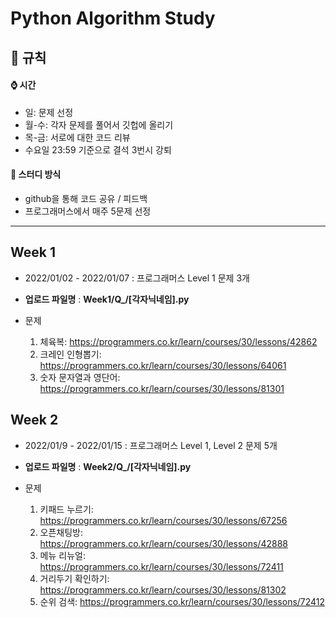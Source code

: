 # Python Algorithm Study

## 📝 규칙  

#### ⌚ 시간

- 일: 문제 선정
- 월-수: 각자 문제를 풀어서 깃헙에 올리기
- 목-금: 서로에 대한 코드 리뷰
- 수요일 23:59 기준으로 결석 3번시 강퇴

#### 📝 스터디 방식
- github을 통해 코드 공유 / 피드백
- 프로그래머스에서 매주 5문제 선정

---
## Week 1  

- 2022/01/02 - 2022/01/07  : 프로그래머스 Level 1 문제 3개 

- __업로드 파일명__ : __Week1/Q\_/[각자닉네임].py__ 
- 문제
  1. 체육복: <https://programmers.co.kr/learn/courses/30/lessons/42862>
  2. 크레인 인형뽑기: <https://programmers.co.kr/learn/courses/30/lessons/64061>
  3. 숫자 문자열과 영단어: <https://programmers.co.kr/learn/courses/30/lessons/81301>

## Week 2

- 2022/01/9 - 2022/01/15  : 프로그래머스 Level 1, Level 2 문제 5개 

- __업로드 파일명__ : __Week2/Q\_/[각자닉네임].py__ 
- 문제
  1. 키패드 누르기: <https://programmers.co.kr/learn/courses/30/lessons/67256>
  2. 오픈채팅방: <https://programmers.co.kr/learn/courses/30/lessons/42888>
  3. 메뉴 리뉴얼: <https://programmers.co.kr/learn/courses/30/lessons/72411>
  4. 거리두기 확인하기: <https://programmers.co.kr/learn/courses/30/lessons/81302>
  5. 순위 검색: <https://programmers.co.kr/learn/courses/30/lessons/72412>

